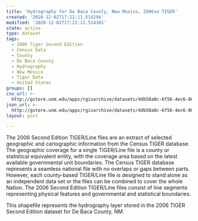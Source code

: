 ```yaml
---
title: 'Hydrography for De Baca County, New Mexico, 2006se TIGER'
created: '2020-12-02T17:22:11.514294'
modified: '2020-12-02T17:22:11.514301'
state: active
type: dataset
tags:
  - 2006 Tiger Second Edition
  - Census Data
  - County
  - De Baca County
  - Hydrography
  - New Mexico
  - Tiger Data
  - United States
groups: []
csv_url: >-
  http://gstore.unm.edu/apps/rgisarchive/datasets/4db58a0c-6f56-4ec6-8044-a35978ffba50/tgr2006se_deba_lkh.derived.csv
json_url: >-
  http://gstore.unm.edu/apps/rgisarchive/datasets/4db58a0c-6f56-4ec6-8044-a35978ffba50/tgr2006se_deba_lkh.derived.json
layout: post

---
```

The 2006 Second Edition TIGER/Line files are an extract of selected geographic and cartographic information from the Census TIGER database.  The geographic coverage for a single TIGER/Line file is a county or statistical equivalent entity, with the coverage area based on the latest available governmental unit boundaries. The Census TIGER database represents a seamless national file with no overlaps or gaps between parts.  However, each county-based TIGER/Line file is designed to stand alone as an independent data set or the files can be combined to cover the whole Nation.  The 2006 Second Edition  TIGER/Line files consist of line segments representing physical features and governmental and statistical boundaries.  

This shapefile represents the hydrography layer stored in the 2006 TIGER Second Edition dataset for De Baca County, NM.
